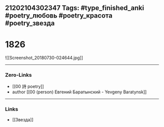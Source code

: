 21202104302347
Tags: #type_finished_anki #poetry_любовь #poetry_красота #poetry_звезда
---
# 1826

![[Screenshot_20180730-024644.jpg]]

---
### Zero-Links
- [[00 詩 poetry]]
- author [[00 (person) Евгений Баратынский - Yevgeny Baratynsk]]
---
### Links
- [[Звезда]]